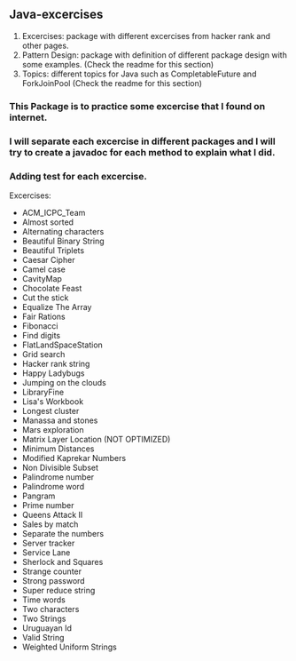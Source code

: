 ## Java-excercises

1. Excercises: package with different excercises from hacker rank and other pages.
2. Pattern Design: package with definition of different package design with some examples. (Check the readme for this section)
3. Topics: different topics for Java such as CompletableFuture and ForkJoinPool (Check the readme for this section)

### This Package is to practice some excercise that I found on internet.
### I will separate each excercise in different packages and I will try to create a javadoc for each method to explain what I did.
### Adding test for each excercise.
Excercises:

- ACM_ICPC_Team
- Almost sorted
- Alternating characters
- Beautiful Binary String
- Beautiful Triplets
- Caesar Cipher
- Camel case
- CavityMap
- Chocolate Feast
- Cut the stick
- Equalize The Array
- Fair Rations
- Fibonacci
- Find digits
- FlatLandSpaceStation
- Grid search
- Hacker rank string
- Happy Ladybugs
- Jumping on the clouds
- LibraryFine
- Lisa's Workbook
- Longest cluster
- Manassa and stones
- Mars exploration
- Matrix Layer Location (NOT OPTIMIZED)
- Minimum Distances
- Modified Kaprekar Numbers
- Non Divisible Subset
- Palindrome number
- Palindrome word
- Pangram
- Prime number
- Queens Attack II
- Sales by match
- Separate the numbers
- Server tracker
- Service Lane
- Sherlock and Squares
- Strange counter
- Strong password
- Super reduce string
- Time words
- Two characters
- Two Strings
- Uruguayan Id
- Valid String
- Weighted Uniform Strings
